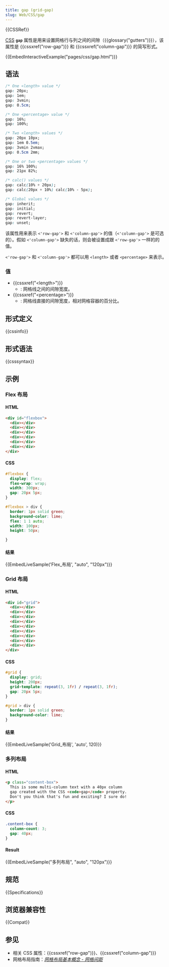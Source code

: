 ```yaml
---
title: gap (grid-gap)
slug: Web/CSS/gap
---
```


{{CSSRef}}

[CSS](/zh-CN/docs/Web/CSS) **`gap`** 属性是用来设置网格行与列之间的间隙（{{glossary("gutters")}}），该属性是 {{cssxref("row-gap")}} 和 {{cssxref("column-gap")}} 的简写形式。

{{EmbedInteractiveExample("pages/css/gap.html")}}

## 语法

```css
/* One <length> value */
gap: 20px;
gap: 1em;
gap: 3vmin;
gap: 0.5cm;

/* One <percentage> value */
gap: 16%;
gap: 100%;

/* Two <length> values */
gap: 20px 10px;
gap: 1em 0.5em;
gap: 3vmin 2vmax;
gap: 0.5cm 2mm;

/* One or two <percentage> values */
gap: 16% 100%;
gap: 21px 82%;

/* calc() values */
gap: calc(10% + 20px);
gap: calc(20px + 10%) calc(10% - 5px);

/* Global values */
gap: inherit;
gap: initial;
gap: revert;
gap: revert-layer;
gap: unset;
```

该属性用来表示 `<'row-gap'>` 和 `<'column-gap'>` 的值（`<'column-gap'>` 是可选的）。假如 `<'column-gap'>` 缺失的话，则会被设置成跟 `<'row-gap'>` 一样的的值。

`<'row-gap'>` 和 `<'column-gap'>` 都可以用 `<length>` 或者 `<percentage>` 来表示。

### 值

- {{cssxref("&lt;length&gt;")}}
  - : 网格线之间的间隙宽度。
- {{cssxref("&lt;percentage&gt;")}}
  - : 网格线直接的间隙宽度，相对网格容器的百分比。

## 形式定义

{{cssinfo}}

## 形式语法

{{csssyntax}}

## 示例

### Flex 布局

#### HTML

```html
<div id="flexbox">
  <div></div>
  <div></div>
  <div></div>
  <div></div>
  <div></div>
  <div></div>
</div>
```

#### CSS

```css
#flexbox {
  display: flex;
  flex-wrap: wrap;
  width: 300px;
  gap: 20px 5px;
}

#flexbox > div {
  border: 1px solid green;
  background-color: lime;
  flex: 1 1 auto;
  width: 100px;
  height: 50px;

}
```

#### 结果

{{EmbedLiveSample('Flex_布局', "auto", "120px")}}

### Grid 布局

#### HTML

```html
<div id="grid">
  <div></div>
  <div></div>
  <div></div>
  <div></div>
  <div></div>
  <div></div>
  <div></div>
  <div></div>
  <div></div>
</div>
```

#### CSS

```css
#grid {
  display: grid;
  height: 200px;
  grid-template: repeat(3, 1fr) / repeat(3, 1fr);
  gap: 20px 5px;
}

#grid > div {
  border: 1px solid green;
  background-color: lime;
}
```

#### 结果

{{EmbedLiveSample('Grid_布局', 'auto', 120)}}

### 多列布局

#### HTML

```html
<p class="content-box">
  This is some multi-column text with a 40px column
  gap created with the CSS <code>gap</code> property.
  Don't you think that's fun and exciting? I sure do!
</p>
```

#### CSS

```css
.content-box {
  column-count: 3;
  gap: 40px;
}
```

#### Result

{{EmbedLiveSample("多列布局", "auto", "120px")}}

## 规范

{{Specifications}}

## 浏览器兼容性

{{Compat}}

## 参见

- 相关 CSS 属性：{{cssxref("row-gap")}}、{{cssxref("column-gap")}}
- 网格布局指南：_[网格布局基本概念 - 网格间距](/zh-CN/docs/Web/CSS/CSS_Grid_Layout/Basic_Concepts_of_Grid_Layout#网格间距)_
